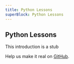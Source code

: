 ```yaml
---
title: Python Lessons
superBlock: Python Lessons
---
```


## Python Lessons

This introduction is a stub

Help us make it real on [GitHub](https://github.com/freeCodeCamp/learn/tree/master/src/introductions).
